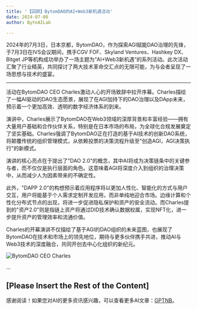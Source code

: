 ```yaml
---
title: '【回顾】BytomDAO的AI+Web3新机遇活动'
date: 2024-07-08
author: ByteAILab

---
```


2024年的7月3日，日本京都，BytomDAO，作为探索AGI赋能DAO治理的先锋，于7月3日在IVS会议期间，携手CGV FOF、Skyland Ventures、Hashkey DX、Bitget JP等机构成功举办了一场主题为“AI+Web3新机遇”的系列活动。此次活动汇聚了行业精英，共同探讨了两大技术革命交汇点的无限可能，为与会者呈现了一场思想与技术的盛宴。

---


活动在BytomDAO CEO Charles激动人心的开场致辞中拉开序幕。Charles描绘了一幅AI驱动的DAO生态愿景，展现了在AGI加持下的DAO治理以及DApp未来，预示着一个更加高效、透明的数字经济体系的到来。

演讲中，Charles展示了BytomDAO在Web3领域的深厚背景和丰富经验——拥有大量用户基础和合作伙伴关系，特别是在日本市场的布局，为全球化合规发展奠定了坚实基础。Charles强调了BytomDAO正在打造的基于AI技术的创新DAO系统，将颠覆传统的组织管理模式，从依赖投票的决策流程升级至"创造AGI，AGI决策执行"的新模式。

演讲的核心亮点在于提出了"DAO 2.0"的概念，其中AI将成为决策链条中的关键参与者，而不仅仅是执行层面的角色。这意味着AGI将深度介入到组织的治理决策中，从而减少人为因素带来的不确定性。

此外，"DAPP 2.0"的构想预示着应用程序将以更加人性化、智能化的方式与用户交互，用户将能基于个人需求定制开发应用，而非单纯地迎合市场。边缘计算和个性化分布式节点的出现，将进一步促进隐私保护和资产的安全流动。而Charles提到的"资产2.0"则是指链上资产将通过DID技术确认数据权属，实现NFT化，进一步提升资产的管理效率和流通价值。

Charles的开幕演讲不仅描绘了基于AGI的DAO组织的未来蓝图，也展现了BytomDAO在技术和市场上的领先地位，期待与更多伙伴携手共进，推动AI与Web3技术的深度融合，共同开创去中心化组织的新纪元。

![BytomDAO CEO Charles](http://www.jesonc.com/upload/500F79EDF3F780A7F3877DE902F67058/1720058737355/lqidv_F6iOQLmkyk0Eu-CTo-drz4.jpg)

...

[Please Insert the Rest of the Content]
---
感谢阅读！如果您对AI的更多资讯感兴趣，可以查看更多AI文章：[GPTNB](https://gptnb.com)。